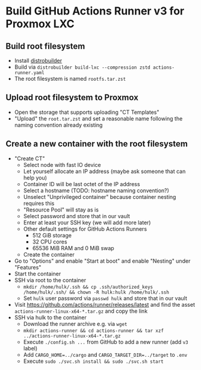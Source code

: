 # Build GitHub Actions Runner v3 for Proxmox LXC

## Build root filesystem

- Install [distrobuilder](https://linuxcontainers.org/distrobuilder/introduction/)
- Build via `distrobuilder build-lxc --compression zstd actions-runner.yaml`
- The root filesystem is named `rootfs.tar.zst`

## Upload root filesystem to Proxmox

- Open the storage that supports uploading "CT Templates"
- "Upload" the `root.tar.zst` and set a reasonable name following the naming convention already existing

## Create a new container with the root filesystem

- "Create CT"
    - Select node with fast IO device
    - Let yourself allocate an IP address (maybe ask someone that can help you)
    - Container ID will be last octet of the IP address
    - Select a hostname (TODO: hostname naming convention?)
    - Unselect "Unprivileged container" because container nesting requires this
    - "Resource Pool" will stay as is
    - Select password and store that in our vault
    - Enter at least your SSH key (we will add more later)
    - Other default settings for GitHub Actions Runners
        - 512 GiB storage
        - 32 CPU cores
        - 65536 MiB RAM and 0 MiB swap
    - Create the container
- Go to "Options" and enable "Start at boot" and enable "Nesting" under "Features"
- Start the container
- SSH via root to the container
    - `mkdir /home/hulk/.ssh && cp .ssh/authorized_keys /home/hulk/.ssh/ && chown -R hulk:hulk /home/hulk/.ssh`
    - Set `hulk` user password via `passwd hulk` and store that in our vault
- Visit https://github.com/actions/runner/releases/latest and find the asset `actions-runner-linux-x64-*.tar.gz` and copy the link
- SSH via hulk to the container
    - Download the runner archive e.g. via `wget`
    - `mkdir actions-runner && cd actions-runner && tar xzf ../actions-runner-linux-x64-*.tar.gz`
    - Execute `./config.sh ...` from GitHub to add a new runner (add `v3` label)
    - Add `CARGO_HOME=../cargo` and `CARGO_TARGET_DIR=../target` to `.env`
    - Execute `sudo ./svc.sh install && sudo ./svc.sh start`
